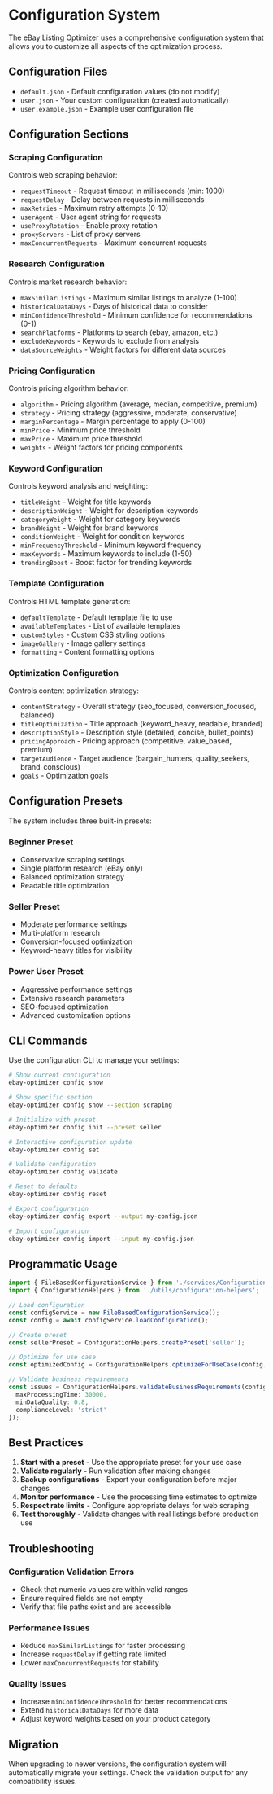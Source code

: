 # Configuration System

The eBay Listing Optimizer uses a comprehensive configuration system that allows you to customize all aspects of the optimization process.

## Configuration Files

- `default.json` - Default configuration values (do not modify)
- `user.json` - Your custom configuration (created automatically)
- `user.example.json` - Example user configuration file

## Configuration Sections

### Scraping Configuration
Controls web scraping behavior:
- `requestTimeout` - Request timeout in milliseconds (min: 1000)
- `requestDelay` - Delay between requests in milliseconds
- `maxRetries` - Maximum retry attempts (0-10)
- `userAgent` - User agent string for requests
- `useProxyRotation` - Enable proxy rotation
- `proxyServers` - List of proxy servers
- `maxConcurrentRequests` - Maximum concurrent requests

### Research Configuration
Controls market research behavior:
- `maxSimilarListings` - Maximum similar listings to analyze (1-100)
- `historicalDataDays` - Days of historical data to consider
- `minConfidenceThreshold` - Minimum confidence for recommendations (0-1)
- `searchPlatforms` - Platforms to search (ebay, amazon, etc.)
- `excludeKeywords` - Keywords to exclude from analysis
- `dataSourceWeights` - Weight factors for different data sources

### Pricing Configuration
Controls pricing algorithm behavior:
- `algorithm` - Pricing algorithm (average, median, competitive, premium)
- `strategy` - Pricing strategy (aggressive, moderate, conservative)
- `marginPercentage` - Margin percentage to apply (0-100)
- `minPrice` - Minimum price threshold
- `maxPrice` - Maximum price threshold
- `weights` - Weight factors for pricing components

### Keyword Configuration
Controls keyword analysis and weighting:
- `titleWeight` - Weight for title keywords
- `descriptionWeight` - Weight for description keywords
- `categoryWeight` - Weight for category keywords
- `brandWeight` - Weight for brand keywords
- `conditionWeight` - Weight for condition keywords
- `minFrequencyThreshold` - Minimum keyword frequency
- `maxKeywords` - Maximum keywords to include (1-50)
- `trendingBoost` - Boost factor for trending keywords

### Template Configuration
Controls HTML template generation:
- `defaultTemplate` - Default template file to use
- `availableTemplates` - List of available templates
- `customStyles` - Custom CSS styling options
- `imageGallery` - Image gallery settings
- `formatting` - Content formatting options

### Optimization Configuration
Controls content optimization strategy:
- `contentStrategy` - Overall strategy (seo_focused, conversion_focused, balanced)
- `titleOptimization` - Title approach (keyword_heavy, readable, branded)
- `descriptionStyle` - Description style (detailed, concise, bullet_points)
- `pricingApproach` - Pricing approach (competitive, value_based, premium)
- `targetAudience` - Target audience (bargain_hunters, quality_seekers, brand_conscious)
- `goals` - Optimization goals

## Configuration Presets

The system includes three built-in presets:

### Beginner Preset
- Conservative scraping settings
- Single platform research (eBay only)
- Balanced optimization strategy
- Readable title optimization

### Seller Preset
- Moderate performance settings
- Multi-platform research
- Conversion-focused optimization
- Keyword-heavy titles for visibility

### Power User Preset
- Aggressive performance settings
- Extensive research parameters
- SEO-focused optimization
- Advanced customization options

## CLI Commands

Use the configuration CLI to manage your settings:

```bash
# Show current configuration
ebay-optimizer config show

# Show specific section
ebay-optimizer config show --section scraping

# Initialize with preset
ebay-optimizer config init --preset seller

# Interactive configuration update
ebay-optimizer config set

# Validate configuration
ebay-optimizer config validate

# Reset to defaults
ebay-optimizer config reset

# Export configuration
ebay-optimizer config export --output my-config.json

# Import configuration
ebay-optimizer config import --input my-config.json
```

## Programmatic Usage

```typescript
import { FileBasedConfigurationService } from './services/ConfigurationService';
import { ConfigurationHelpers } from './utils/configuration-helpers';

// Load configuration
const configService = new FileBasedConfigurationService();
const config = await configService.loadConfiguration();

// Create preset
const sellerPreset = ConfigurationHelpers.createPreset('seller');

// Optimize for use case
const optimizedConfig = ConfigurationHelpers.optimizeForUseCase(config, 'high_volume');

// Validate business requirements
const issues = ConfigurationHelpers.validateBusinessRequirements(config, {
  maxProcessingTime: 30000,
  minDataQuality: 0.8,
  complianceLevel: 'strict'
});
```

## Best Practices

1. **Start with a preset** - Use the appropriate preset for your use case
2. **Validate regularly** - Run validation after making changes
3. **Backup configurations** - Export your configuration before major changes
4. **Monitor performance** - Use the processing time estimates to optimize
5. **Respect rate limits** - Configure appropriate delays for web scraping
6. **Test thoroughly** - Validate changes with real listings before production use

## Troubleshooting

### Configuration Validation Errors
- Check that numeric values are within valid ranges
- Ensure required fields are not empty
- Verify that file paths exist and are accessible

### Performance Issues
- Reduce `maxSimilarListings` for faster processing
- Increase `requestDelay` if getting rate limited
- Lower `maxConcurrentRequests` for stability

### Quality Issues
- Increase `minConfidenceThreshold` for better recommendations
- Extend `historicalDataDays` for more data
- Adjust keyword weights based on your product category

## Migration

When upgrading to newer versions, the configuration system will automatically migrate your settings. Check the validation output for any compatibility issues.